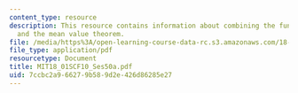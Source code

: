 ```yaml
---
content_type: resource
description: This resource contains information about combining the fundamental theorem
  and the mean value theorem.
file: /media/https%3A/open-learning-course-data-rc.s3.amazonaws.com/18-01sc-single-variable-calculus-fall-2010/7ccbc2a966279b589d2e426d86285e27_MIT18_01SCF10_Ses50a.pdf
file_type: application/pdf
resourcetype: Document
title: MIT18_01SCF10_Ses50a.pdf
uid: 7ccbc2a9-6627-9b58-9d2e-426d86285e27
---
```

